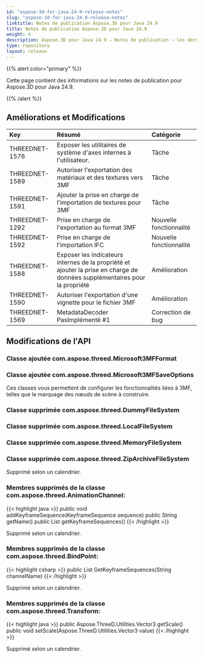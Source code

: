 ```yaml
---
id: "aspose-3d-for-java-24-9-release-notes"
slug: "aspose-3d-for-java-24-9-release-notes"
linktitle: Notes de publication Aspose.3D pour Java 24.9
title: Notes de publication Aspose.3D pour Java 24.9
weight: 4
description: Aspose.3D pour Java 24.9 – Notes de publication – les dernières mises à jour et corrections.
type: repository
layout: release
---
```


{{% alert color="primary" %}}

Cette page contient des informations sur les notes de publication pour Aspose.3D pour Java 24.9.

{{% /alert %}}
## **Améliorations et Modifications**

|**Key**|**Résumé**|**Catégorie**|
| :- | :- | :- |
| THREEDNET-1576 | Exposer les utilitaires de système d'axes internes à l'utilisateur. | Tâche |
| THREEDNET-1589 | Autoriser l'exportation des matériaux et des textures vers 3MF | Tâche |
| THREEDNET-1591 | Ajouter la prise en charge de l'importation de textures pour 3MF | Tâche |
| THREEDNET-1292 | Prise en charge de l'exportation au format 3MF | Nouvelle fonctionnalité |
| THREEDNET-1592 | Prise en charge de l'importation IFC | Nouvelle fonctionnalité |
| THREEDNET-1588 | Exposer les indicateurs internes de la propriété et ajouter la prise en charge de données supplémentaires pour la propriété | Amélioration |
| THREEDNET-1590 | Autoriser l'exportation d'une vignette pour le fichier 3MF | Amélioration |
| THREEDNET-1569 | MetadataDecoder PasImplémenté #1 | Correction de bug |



## Modifications de l'API ##

### Classe ajoutée **com.aspose.threed.Microsoft3MFFormat**
### Classe ajoutée **com.aspose.threed.Microsoft3MFSaveOptions**

Ces classes vous permettent de configurer les fonctionnalités liées à 3MF, telles que le marquage des nœuds de scène à construire.



### Classe supprimée **com.aspose.threed.DummyFileSystem**
### Classe supprimée **com.aspose.threed.LocalFileSystem**
### Classe supprimée **com.aspose.threed.MemoryFileSystem**
### Classe supprimée **com.aspose.threed.ZipArchiveFileSystem**
Supprimé selon un calendrier.

### Membres supprimés de la classe **com.aspose.threed.AnimationChannel**:

{{< highlight java >}}
    public void addKeyframeSequence(KeyframeSequence sequence)
    public String getName()
    public List<KeyframeSequence> getKeyframeSequences()
{{< /highlight >}}

Supprimé selon un calendrier.




### Membres supprimés de la classe **com.aspose.threed.BindPoint**:

{{< highlight csharp >}}
        public List<KeyframeSequence> GetKeyframeSequences(String channelName)
{{< /highlight >}}

Supprimé selon un calendrier.


### Membres supprimés de la classe **com.aspose.threed.Transform**:

{{< highlight java >}}
    public Aspose.ThreeD.Utilities.Vector3 getScale()
    public void setScale(Aspose.ThreeD.Utilities.Vector3 value)
{{< /highlight >}}

Supprimé selon un calendrier.